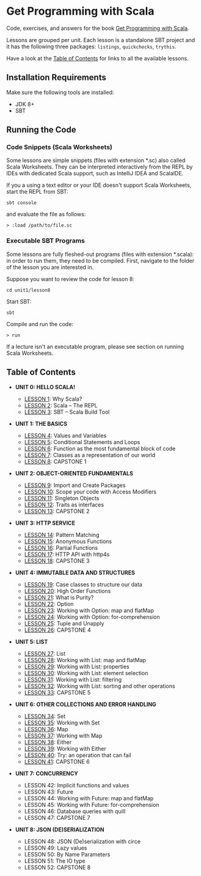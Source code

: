 # Get Programming with Scala
Code, exercises, and answers for the book [Get Programming with Scala](https://www.manning.com/books/get-programming-with-scala?a_aid=daniela&a_bid=7cd2421c).

Lessons are grouped per unit. Each lesson is a standalone SBT project and
it has the following three packages: `listings`, `quickchecks`, `trythis`.

Have a look at the [Table of Contents](#table-of-contents) for links to all the available lessons.

## Installation Requirements
Make sure the following tools are installed:
 - JDK 8+
 - SBT

## Running the Code

### Code Snippets (Scala Worksheets)
Some lessons are simple snippets (files with extension \*.sc) also called Scala Worksheets.
They can be interpreted interactively from the REPL by IDEs with dedicated Scala support,
such as IntelliJ IDEA and ScalaIDE.

If you a using a text editor or your IDE doesn't support Scala Worksheets,
start the REPL from SBT:
```
sbt console
```

and evaluate the file as follows:
```
> :load /path/to/file.sc
```

### Executable SBT Programs
Some lessons are fully fleshed-out programs (files with extension \*.scala):
in order to run them, they need to be compiled.
First, navigate to the folder of the lesson you are interested in.

Suppose you want to review the code for lesson 8:
```
cd unit1/lesson8
```

Start SBT:
```
sbt
```

Compile and run the code:
```
> run
```

If a lecture isn't an executable program, please see section on running Scala Worksheets.

## Table of Contents
- **UNIT 0: HELLO SCALA!**
    - [LESSON 1](unit0/lesson1): Why Scala?
    - [LESSON 2](unit0/lesson2): Scala – The REPL
    - [LESSON 3](unit0/lesson3): SBT – Scala Build Tool

- **UNIT 1:  THE BASICS**
    - [LESSON 4](unit1/lesson4): Values and Variables
    - [LESSON 5](unit1/lesson5): Conditional Statements and Loops
    - [LESSON 6](unit1/lesson6): Function as the most fundamental block of code
    - [LESSON 7](unit1/lesson7): Classes as a representation of our world
    - [LESSON 8](unit1/lesson8): CAPSTONE 1

- **UNIT 2: OBJECT-ORIENTED FUNDAMENTALS**
    - [LESSON 9](unit2/lesson9): Import and Create Packages
    - [LESSON 10](unit2/lesson10): Scope your code with Access Modifiers
    - [LESSON 11](unit2/lesson11): Singleton Objects
    - [LESSON 12](unit2/lesson12): Traits as interfaces
    - [LESSON 13](unit2/lesson13): CAPSTONE 2

- **UNIT 3: HTTP SERVICE**
    - [LESSON 14](unit3/lesson14): Pattern Matching
    - [LESSON 15](unit3/lesson15): Anonymous Functions
    - [LESSON 16](unit3/lesson16): Partial Functions
    - [LESSON 17](unit3/lesson17): HTTP API with http4s
    - [LESSON 18](unit3/lesson18): CAPSTONE 3

- **UNIT 4: IMMUTABLE DATA AND STRUCTURES**
    - [LESSON 19](unit4/lesson19): Case classes to structure our data			
    - [LESSON 20](unit4/lesson20): High Order Functions
    - [LESSON 21](unit4/lesson21): What is Purity?								
    - [LESSON 22](unit4/lesson22): Option		
    - [LESSON 23](unit4/lesson23): Working with Option: map and flatMap
    - [LESSON 24](unit4/lesson24): Working with Option: for-comprehension
    - [LESSON 25](unit4/lesson25): Tuple and Unapply
    - [LESSON 26](unit4/lesson26): CAPSTONE 4						

- **UNIT 5: LIST**
    - [LESSON 27](unit5/lesson27): List							
    - [LESSON 28](unit5/lesson28): Working with List: map and flatMap
    - [LESSON 29](unit5/lesson29): Working with List: properties
    - [LESSON 30](unit5/lesson30): Working with List: element selection
    - [LESSON 31](unit5/lesson31): Working with List: filtering
    - [LESSON 32](unit5/lesson32): Working with List: sorting and other operations
    - [LESSON 33](unit5/lesson33): CAPSTONE 5			

- **UNIT 6: OTHER COLLECTIONS AND ERROR HANDLING**
    - [LESSON 34](unit6/lesson34): Set							
    - [LESSON 35](unit6/lesson35): Working with Set
    - [LESSON 36](unit6/lesson36): Map
    - [LESSON 37](unit6/lesson37): Working with Map
    - [LESSON 38](unit6/lesson38): Either
    - [LESSON 39](unit6/lesson39): Working with Either
    - [LESSON 40](unit6/lesson40): Try: an operation that can fail
    - [LESSON 41](unit6/lesson41): CAPSTONE 6

- **UNIT 7: CONCURRENCY**
    - LESSON 42: Implicit functions and values
    - LESSON 43: Future					
    - LESSON 44: Working with Future: map and flatMap				
    - LESSON 45: Working with Future: for-comprehension				
    - LESSON 46: Database queries with quill
    - LESSON 47: CAPSTONE 7

- **UNIT 8: JSON (DE)SERIALIZATION**
    - LESSON 48: JSON (De)serialization with circe
    - LESSON 49: Lazy values
    - LESSON 50: By Name Parameters
    - LESSON 51: The IO type
    - LESSON 52: CAPSTONE 8
